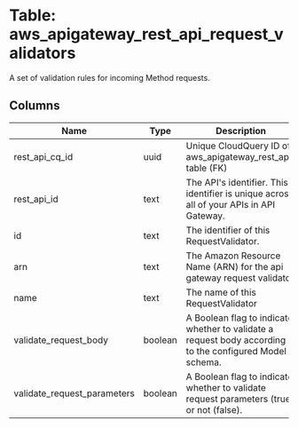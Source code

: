 
# Table: aws_apigateway_rest_api_request_validators
A set of validation rules for incoming Method requests.
## Columns
| Name        | Type           | Description  |
| ------------- | ------------- | -----  |
|rest_api_cq_id|uuid|Unique CloudQuery ID of aws_apigateway_rest_apis table (FK)|
|rest_api_id|text|The API's identifier. This identifier is unique across all of your APIs in API Gateway.|
|id|text|The identifier of this RequestValidator.|
|arn|text|The Amazon Resource Name (ARN) for the api gateway request validator|
|name|text|The name of this RequestValidator|
|validate_request_body|boolean|A Boolean flag to indicate whether to validate a request body according to the configured Model schema.|
|validate_request_parameters|boolean|A Boolean flag to indicate whether to validate request parameters (true) or not (false).|
